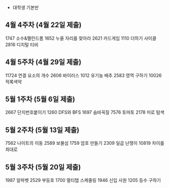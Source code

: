 - 대학생 기본반

## 4월 4주차 (4월 22일 제출)
1747 소수&팰린드롬
1652 누울 자리를 찾아라
2621 카드게임
1110 더하기 사이클
2816 디지털 티비

## 4월 5주차 (4월 29일 제출)
11724 연결 요소의 개수
2606 바이러스
1012 유기농 배추
2583 영역 구하기
10026 적록색약

## 5월 1주차 (5월 6일 제출)
2667 단지번호붙이기
1260 DFS와 BFS
1697 숨바꼭질
7576 토마토
2178 미로 탐색

## 5월 2주차 (5월 13일 제출)
7562 나이트의 이동
2589 보물섬
1759 암호 만들기
2309 일곱 난쟁이
10819 차이를 최대로

## 5월 3주차 (5월 20일 제출)
1987 알파벳
2529 부등호
1700 멀티탭 스케줄링
1946 신입 사원
1205 등수 구하기
